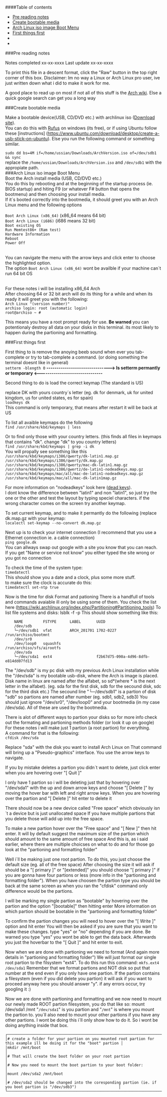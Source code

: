 ####Table of contents
 * [Pre reading notes](Arch-Base-Install-+-Grub-(BIOS).md#pre-reading-notes)
 * [Create bootable media](Arch-Base-Install-+-Grub-(BIOS).md#create-bootable-media)
 * [Arch Linux iso image Boot Menu](Arch-Base-Install-+-Grub-(BIOS).md#arch-linux-iso-image-boot-menu)
 * [First things first](Arch-Base-Install-+-Grub-(BIOS).md#first-things-first)
 * [](Arch-Base-Install-+-Grub-(BIOS).md#)
 * [](Arch-Base-Install-+-Grub-(BIOS).md#)

###Pre reading notes

 Notes completed xx-xx-xxxx
 Last update xx-xx-xxxx

To print this file in a descent format, click the "Raw" button in the top right corner of this box.
Disclaimer: Im no way a Linux or Arch Linux pro user, ive just written down what i did to make it work for me.


A good place to read up on most if not all of this stuff is the [Arch wiki](https://wiki.archlinux.org/).
Else a quick google search can get you a long way

###Create bootable media

Make a bootable device(USB, CD/DVD etc.) with archlinux iso ([Download site](https://www.archlinux.org/download/)). <BR>
You can do this with [Rufus](https://rufus.akeo.ie/) on windows (its free), or if using Ubuntu follow these [instructions] (https://www.ubuntu.com/download/desktop/create-a-usb-stick-on-ubuntu).
Else you run the following command or something similar.

`sudo dd bs=4M if=/home/ussian/Downloads/ArchVersion.iso of=/dev/sdb1 && sync`<BR>
replace the `/home/ussian/Downloads/ArchVersion.iso` and `/dev/sdb1` with the appropiate path.<BR>
###Arch Linux iso image Boot Menu<BR>
Boot the Arch install media (USB, CD/DVD etc.)<BR>
You do this by rebooting and at the beginning of the startup process (ie. BIOS startup) and hiting F9 (or whatever F# button that opens the bootmenu) and then choosing your install media. <BR>
If it´s booted correctly into the bootmedia, it should greet you with an Arch Linux menu and the following options <BR><BR>
    `Boot Arch Linux (x86_64)` (x86_64 means 64 bit) <BR>
    `Boot Arch Linux (i686)` (i686 means 32 bit) <BR>
    `Boot existing OS` <BR>
    `Run Memtest86+ (Ram test)` <BR>
    `Hardware Information` <BR>
    `Reboot` <BR>
    `Power Off` <BR><BR>
    
You can navigate the menu with the arrow keys and click enter to choose the highlighted option. <BR>
The option `Boot Arch Linux (x86_64)` wont be availble if your machine can´t run 64 bit OS <BR><BR>

For these notes i will be installing x86_64 Arch <BR>
After choosing 64 or 32 bit arch will do its thing for a while and when its ready it will greet you with the following:<BR>
    `Arch Linux "(version number)"` <BR>
    `archiso login: root (automatic login)`<BR>
    `root@archiso ~ #`<BR>

This means you have a root prompt ready for use. **Be warned** you can potentionaly destroy all data on your disks in this terminal. its most likely to happen during the partioning and formatting.<BR>

###First things first

First thing to is remove the anoying beeb sound when ever you tab-complete or try to tab-complete a command. (or doing something the terminal doesnt like in general)<BR>
```setterm -blength 0```
**-------------------------------> Is setterm permantly or temporary <-------------------------------**


Second thing to do is load the correct keymap (The standard is US)

replace DK with yours country´s letter (eg. dk for denmark, uk for united kingdom, us for united states, es for spain)<BR>
`loadkeys dk`<BR>
This command is only temporary, that means after restart it will be back at US

To list all avaible keymaps do the following<BR> 
`find /usr/share/kbd/keymaps | less` <BR>

Or to find only those with your country letters. (this finds all files in keymaps that contains "dk". change "dk" to you country letters) <BR>
`find /usr/share/kbd/keymaps | grep -i dk` <BR>
You will propally see something like this <BR>
    `/usr/share/kbd/keymaps/i386/qwerty/dk-latin1.map.gz` <BR>
    `/usr/share/kbd/keymaps/i386/qwerty/dk.map.gz`<BR>
    `/usr/share/kbd/keymaps/i386/qwerty/mac-dk-latin1.map.gz`<BR>
    `/usr/share/kbd/keymaps/i386/qwertz/de-latin1-nodeadkeys.map.gz`<BR>
    `/usr/share/kbd/keymaps/mac/all/mac-de-latin1-nodeadkeys.map.gz`<BR>
    `/usr/share/kbd/keymaps/mac/all/mac-dk-latin1map.gz`<BR>
    
For more information on "nodeadkeys" look here ([dead keys](http://askubuntu.com/questions/56560/what-exactly-is-meant-by-eliminate-dead-keys)). <BR>
I dont know the difference between "latin1" and non "latin1", so just try the one or the other and test the layout by typing speciel characters. if the wrong character comes on the screen try another keymap.

To set current keymap, and to make it permantly do the following (replace dk.map.gz with your keymap:<BR>
`localectl set-keymap --no-convert dk.map.gz`


Next up is to check your internet connection (I recommend that you use a Ethernet connection ie. a cable connection)<BR>
`ping google.dk`<BR>
You can allways swap out google with a site you know that you can reach.<BR>
If you get "Name or service not know" you either typed the site wrong or you got no connection


To check the time of the system type:<BR>
`timedatectl`<BR>
This should show you a date and a clock, plus some more stuff. <BR>
to make sure the clock is accurate do this:<BR>
`timedatectl set-ntp true`<BR>




Now is the time for disk Format and pationing
There is a handfull of tools and commands avaiable ill only be using some of them. You check the list here (https://wiki.archlinux.org/index.php/Partitioning#Partitioning_tools)
To list file systems and disks:
lsblk -f -p
This should show something like this:
```
    NAME         FSTYPE      LABEL       UUID
    /dev/sdb                                                                                                 
    └─/dev/sdb1  vfat        ARCH_201701 1702-0227                               /run/archiso/bootmnt        
    /dev/sr0                                                                                                 
    /dev/loop0   squashfs                                                        /run/archiso/sfs/airootfs   
    /dev/sda                                                                                                 
    └─/dev/sda1  ext4                    f2b67d75-090a-4d96-8dfb-e814dd07fd13                                
```
The "/dev/sdb" is my pc disk with my previous Arch Linux installation while the "/dev/sda" is my bootable usb-disk, where the Arch is image is placed.
Disk name in linux are named after the alfabet, so sd*(where * is the next letter in the alfabet). (eg. sda for the first disk, sdb for the secound disk, sdc for the third disk etc.)
The secound line "└─/dev/sdb1" is a partion of disk "sdb" so partions are named after number (eg. sdb1, sdb2, sdb3)
You should just ignore "/dev/sr0", "/dev/loop0" and your bootmedia (in my case /dev/sda). All of these are used by the bootmedia.

There is alot of different ways to partion your disks so for more info check out the formating and partioning methods folder (or look it up on google)<BR>
For these notes i will make just 1 partion (a root partion) for everything.<BR>
A command for that is the following:<BR>
`cfdisk /dev/sda`

Replace "sda" with the disk you want to install Arch Linux on
That command will bring up a "Pseudo-graphics" interface. You use the arrow keys to navigate.

If you by mistake deletes a partion you didn´t want to delete, just click enter when you are hovering over "[   Quit    ]"

I only have 1 partion so i will be deleting just that by hovering over "/dev/sda1" with the up and down arrow keys and choose "[ Delete ]" by moving the hover bar with left and right arrow keys.
When you are hovering over the partion and "[ Delete ]" hit enter to delete it

There should now be a new device called "Free space" which obviously isn´t a device but is just unallocated space
If you have multiple partions that you delete those will add up into the free space.

To make a new partion hover over the "Free space" and "[   New   ]" then hit enter.
It will by default suggest the maximum size of the partion which should amount to the same amount of free space
And this is, as i said earlier, where there are multiple choicses on what to do and for those go look at the "partioning and formatting folder"

Well i´ll be making just one root partion. To do this, you just choose the default size (eg. all of the free space)
After choosing the size it will ask if should be a "[ primary ]" or "[extended]" you should choose "[ primary ]" if you are gonna have  four partions or less (more info in the "partioning and formatting folder").
When you have choosen the partion type you should be back at the same screen as when you ran the "cfdisk" command only difference would be the partions.

I will be marking my single partion as "bootable" by hovering over the partion and the option "[bootable]" then hitting enter
More information on which partion should be bootable in the "partioning and formatting folder"

To confirm the partion changes you will need to hover over the "[  Write  ]" option and hit enter
You will then be asked if you are sure that you want to make these changes. type "yes" or "no" depending if you are done. Be warned you type "yes" you wont be able to get the data back.
Afterwards you just the hoverbar to the "[  Quit  ]" and hit enter to exit.

Now when we are done with partioning we need to format (And again more details in "partioning and formatting folder")
We will just format our single root partion to the filsystem "ext4". To do this run this command:
`mkfs.ext4 /dev/sda1`
Remember that we format partions and NOT disk so put that number at the end even if you only have one partion.
If the partion contains a filesystem (even if you did delete you partion) it will ask if you want to proceed anyway here you should answer "y".
if any errors occur, try googling it :)


Now we are done with partioning and formatting and we now need to mount our newly made ROOT partion filesystem, you do that like so:
mount /dev/sda1 /mnt
"`/dev/sda1`" is you partion and "`/mnt`" is where you mount the partion to.
you´ll also need to mount your other partions if you have any other partions. I wont be doing this i´ll only show how to do it. So i wont be doing anything inside that box.

```
┌───────────────────────────────────────────────────────────────────────────────────────────────────────────────────────┐
│# create a folder for your partion on you mounted root partion for this example ill be doing it for the "boot" partion │
│mkdir /mnt/boot                                                                                                        │
│# That will create the boot folder on your root partion                                                                │
│# Now you need to mount the boot partion to your boot folder:                                                          │
│mount /dev/sda2 /mnt/boot                                                                                              │
│# /dev/sda2 should be changed into the coresponding partion (ie. if you boot partion is "/dev/sdb3")                   │
└───────────────────────────────────────────────────────────────────────────────────────────────────────────────────────┘
```

